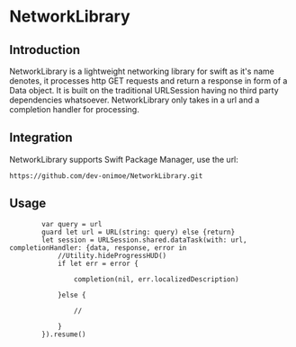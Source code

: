 # NetworkLibrary

## Introduction
NetworkLibrary is a lightweight networking library for swift as it's name denotes, it processes http GET requests and return a response in form of a Data object. It is built on the traditional URLSession having no third party dependencies whatsoever.  NetworkLibrary only takes in a url and a completion handler for processing.

## Integration

NetworkLibrary supports Swift Package Manager, use the url:
```
https://github.com/dev-onimoe/NetworkLibrary.git
```

## Usage

```
        var query = url
        guard let url = URL(string: query) else {return}
        let session = URLSession.shared.dataTask(with: url, completionHandler: {data, response, error in
            //Utility.hideProgressHUD()
            if let err = error {
                
                completion(nil, err.localizedDescription)
                
            }else {
                
                //
                
            }
        }).resume()
```
